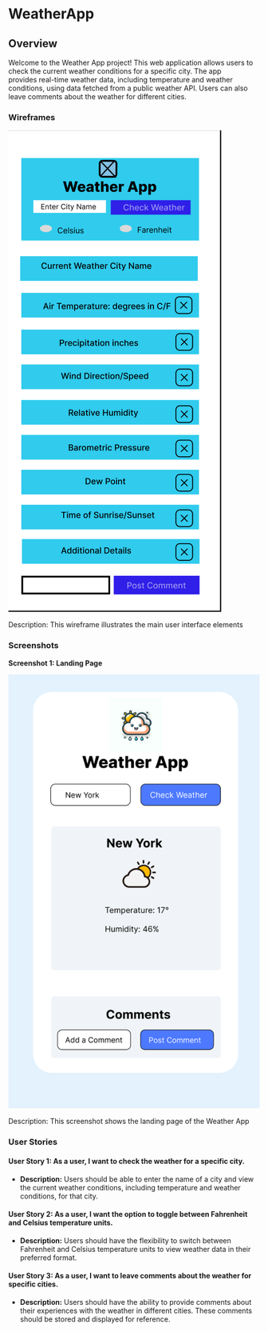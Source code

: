 # WeatherApp

   ## Overview

   Welcome to the Weather App project! This web application allows users to check the current weather conditions for a specific city. The app       
    provides real-time weather data, including temperature and weather conditions, using data fetched from a public weather API. Users can also 
    leave comments about the weather for different cities.

   ### Wireframes

   ![Wireframe 1](src/img/wireframe1.png)

   Description: This wireframe illustrates the main user interface elements

   ### Screenshots

   **Screenshot 1: Landing Page**

   ![Screenshot 1](src/img/wireframe2-hifi.png)

   Description: This screenshot shows the landing page of the Weather App 
  
   ### User Stories

   #### User Story 1: As a user, I want to check the weather for a specific city.

   - **Description:** Users should be able to enter the name of a city and view the current weather conditions, including temperature and weather    
    conditions, for that city.

   #### User Story 2: As a user, I want the option to toggle between Fahrenheit and Celsius temperature units.

   - **Description:** Users should have the flexibility to switch between Fahrenheit and Celsius temperature units to view weather data in their 
    preferred format.

   #### User Story 3: As a user, I want to leave comments about the weather for specific cities.

   - **Description:** Users should have the ability to provide comments about their experiences with the weather in different cities. These comments 
    should be stored and displayed for reference.